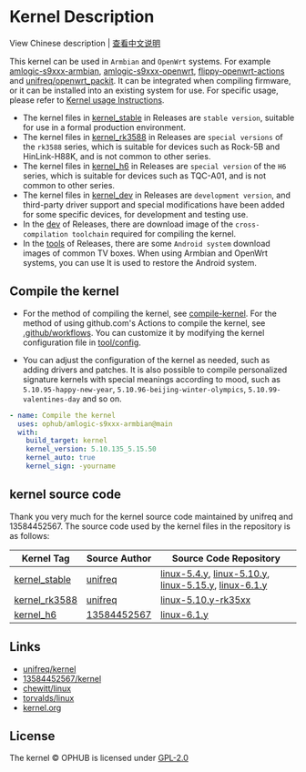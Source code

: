 # Kernel Description

View Chinese description  |  [查看中文说明](README.cn.md)

This kernel can be used in `Armbian` and `OpenWrt` systems. For example [amlogic-s9xxx-armbian](https://github.com/ophub/amlogic-s9xxx-armbian), [amlogic-s9xxx-openwrt](https://github.com/ophub/amlogic-s9xxx-openwrt), [flippy-openwrt-actions](https://github.com/ophub/flippy-openwrt-actions) and [unifreq/openwrt_packit](https://github.com/unifreq/openwrt_packit). It can be integrated when compiling firmware, or it can be installed into an existing system for use. For specific usage, please refer to [Kernel usage Instructions](https://github.com/ophub/amlogic-s9xxx-armbian/blob/main/compile-kernel/README.md#kernel-usage-instructions).

- The kernel files in [kernel_stable](https://github.com/ophub/kernel/releases/tag/kernel_stable) in Releases are `stable version`, suitable for use in a formal production environment.
- The kernel files in [kernel_rk3588](https://github.com/ophub/kernel/releases/tag/kernel_rk3588) in Releases are `special versions` of the `rk3588` series, which is suitable for devices such as Rock-5B and HinLink-H88K, and is not common to other series.
- The kernel files in [kernel_h6](https://github.com/ophub/kernel/releases/tag/kernel_h6) in Releases are `special version` of the `H6` series, which is suitable for devices such as TQC-A01, and is not common to other series.
- The kernel files in [kernel_dev](https://github.com/ophub/kernel/releases/tag/kernel_dev) in Releases are `development version`, and third-party driver support and special modifications have been added for some specific devices, for development and testing use.
- In the [dev](https://github.com/ophub/kernel/releases/tag/dev) of Releases, there are download image of the `cross-compilation toolchain` required for compiling the kernel.
- In the [tools](https://github.com/ophub/kernel/releases/tag/tools) of Releases, there are some `Android system` download images of common TV boxes. When using Armbian and OpenWrt systems, you can use It is used to restore the Android system.

## Compile the kernel

- For the method of compiling the kernel, see [compile-kernel](https://github.com/ophub/amlogic-s9xxx-armbian/tree/main/compile-kernel). For the method of using github.com's Actions to compile the kernel, see [.github/workflows](.github/workflows). You can customize it by modifying the kernel configuration file in [tool/config](tool/config).

- You can adjust the configuration of the kernel as needed, such as adding drivers and patches. It is also possible to compile personalized signature kernels with special meanings according to mood, such as `5.10.95-happy-new-year`, `5.10.96-beijing-winter-olympics`, `5.10.99-valentines-day` and so on.

```yaml
- name: Compile the kernel
  uses: ophub/amlogic-s9xxx-armbian@main
  with:
    build_target: kernel
    kernel_version: 5.10.135_5.15.50
    kernel_auto: true
    kernel_sign: -yourname
```

## kernel source code

Thank you very much for the kernel source code maintained by unifreq and 13584452567. The source code used by the kernel files in the repository is as follows:

| Kernel Tag    | Source Author  | Source Code Repository  |
| ------------- | -------------- | ----------------------- |
| [kernel_stable](https://github.com/ophub/kernel/releases/tag/kernel_stable) | [unifreq](https://github.com/unifreq) | [linux-5.4.y](https://github.com/unifreq/linux-5.4.y), [linux-5.10.y](https://github.com/unifreq/linux-5.10.y), [linux-5.15.y](https://github.com/unifreq/linux-5.15.y), [linux-6.1.y](https://github.com/unifreq/linux-6.1.y) |
| [kernel_rk3588](https://github.com/ophub/kernel/releases/tag/kernel_rk3588) | [unifreq](https://github.com/unifreq) | [linux-5.10.y-rk35xx](https://github.com/unifreq/linux-5.10.y-rk35xx) |
| [kernel_h6](https://github.com/ophub/kernel/releases/tag/kernel_h6)     | [13584452567](https://github.com/13584452567) | [linux-6.1.y](https://github.com/13584452567/linux-6.1.y) |

## Links

- [unifreq/kernel](https://github.com/unifreq)
- [13584452567/kernel](https://github.com/13584452567/linux-6.1.y)
- [chewitt/linux](https://github.com/chewitt/linux)
- [torvalds/linux](https://github.com/torvalds/linux)
- [kernel.org](https://kernel.org)

## License

The kernel © OPHUB is licensed under [GPL-2.0](https://github.com/ophub/kernel/blob/main/LICENSE)
